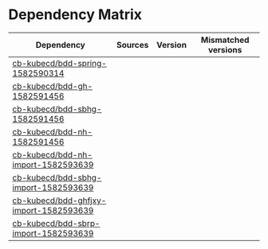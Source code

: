 # Dependency Matrix

Dependency | Sources | Version | Mismatched versions
---------- | ------- | ------- | -------------------
[cb-kubecd/bdd-spring-1582590314](https://github.com/cb-kubecd/bdd-spring-1582590314.git) |  | []() | 
[cb-kubecd/bdd-gh-1582591456](https://github.com/cb-kubecd/bdd-gh-1582591456.git) |  | []() | 
[cb-kubecd/bdd-sbhg-1582591456](https://github.com/cb-kubecd/bdd-sbhg-1582591456.git) |  | []() | 
[cb-kubecd/bdd-nh-1582591456](https://github.com/cb-kubecd/bdd-nh-1582591456.git) |  | []() | 
[cb-kubecd/bdd-nh-import-1582593639](https://github.com/cb-kubecd/bdd-nh-import-1582593639.git) |  | []() | 
[cb-kubecd/bdd-sbhg-import-1582593639](https://github.com/cb-kubecd/bdd-sbhg-import-1582593639.git) |  | []() | 
[cb-kubecd/bdd-ghfjxy-import-1582593639](https://github.com/cb-kubecd/bdd-ghfjxy-import-1582593639.git) |  | []() | 
[cb-kubecd/bdd-sbrp-import-1582593639](https://github.com/cb-kubecd/bdd-sbrp-import-1582593639.git) |  | []() | 
